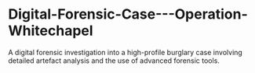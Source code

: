 # Digital-Forensic-Case---Operation-Whitechapel
A digital forensic investigation into a high-profile burglary case involving detailed artefact analysis and the use of advanced forensic tools.

